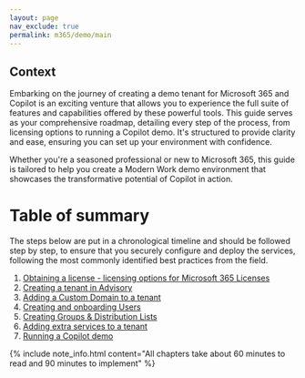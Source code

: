 ```yaml
---
layout: page
nav_exclude: true
permalink: m365/demo/main
---
```


## Context

Embarking on the journey of creating a demo tenant for Microsoft 365 and Copilot is an exciting venture that allows you to experience the full suite of features and capabilities offered by these powerful tools. This guide serves as your comprehensive roadmap, detailing every step of the process, from licensing options to running a Copilot demo. It's structured to provide clarity and ease, ensuring you can set up your environment with confidence. 

Whether you're a seasoned professional or new to Microsoft 365, this guide is tailored to help you create a Modern Work demo environment that showcases the transformative potential of Copilot in action. 

# Table of summary

The steps below are put in a chronological timeline and should be followed step by step, to ensure that you securely configure and deploy the services, following the most commonly identified best practices from the field. 

1. [Obtaining a license - licensing options for Microsoft 365 Licenses](licensing_options)
2. [Creating a tenant in Advisory](create_tenant)
3. [Adding a Custom Domain to a tenant](add_domain)
4. [Creating and onboarding Users](create_users)
5. [Creating Groups & Distribution Lists](create_groups)
6. [Adding extra services to a tenant](add_services)
7. [Running a Copilot demo](run_demo)

{% include note_info.html content="All chapters take about 60 minutes to read and 90 minutes to implement" %}
